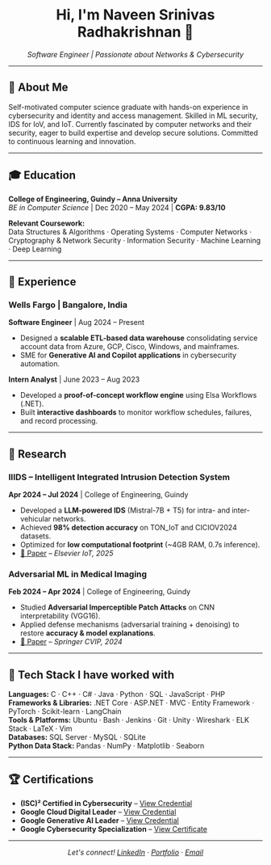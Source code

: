 <h1 align="center">Hi, I'm Naveen Srinivas Radhakrishnan 👋</h1>
<p align="center">
  <em>Software Engineer | Passionate about Networks & Cybersecurity</em>
</p>

---

## 🚀 About Me

Self-motivated computer science graduate with hands-on experience in cybersecurity and identity and access
management. Skilled in ML security, IDS for IoV, and IoT. Currently fascinated by computer networks and their
security, eager to build expertise and develop secure solutions. Committed to continuous learning and innovation.

---

## 🎓 Education

**College of Engineering, Guindy – Anna University**  
*BE in Computer Science* | Dec 2020 – May 2024 | **CGPA: 9.83/10**  

**Relevant Coursework:**  
Data Structures & Algorithms · Operating Systems · Computer Networks · Cryptography & Network Security · Information Security · Machine Learning · Deep Learning  

---

## 💼 Experience

### Wells Fargo | Bangalore, India
**Software Engineer** | Aug 2024 – Present  
- Designed a **scalable ETL-based data warehouse** consolidating service account data from Azure, GCP, Cisco, Windows, and mainframes.  
- SME for **Generative AI and Copilot applications** in cybersecurity automation.  

**Intern Analyst** | June 2023 – Aug 2023  
- Developed a **proof-of-concept workflow engine** using Elsa Workflows (.NET).  
- Built **interactive dashboards** to monitor workflow schedules, failures, and record processing.  

---

## 🔬 Research

### IIIDS – Intelligent Integrated Intrusion Detection System
**Apr 2024 – Jul 2024** | College of Engineering, Guindy  
- Developed a **LLM-powered IDS** (Mistral-7B + T5) for intra- and inter-vehicular networks.  
- Achieved **98% detection accuracy** on TON_IoT and CICIOV2024 datasets.  
- Optimized for **low computational footprint** (~4GB RAM, 0.7s inference).  
- [📄 Paper](https://www.sciencedirect.com/science/article/abs/pii/S2542660525001805) – *Elsevier IoT, 2025*  

### Adversarial ML in Medical Imaging
**Feb 2024 – Apr 2024** | College of Engineering, Guindy  
- Studied **Adversarial Imperceptible Patch Attacks** on CNN interpretability (VGG16).  
- Applied defense mechanisms (adversarial training + denoising) to restore **accuracy & model explanations**.  
- [📄 Paper](https://link.springer.com/chapter/10.1007/978-3-031-93688-3_15) – *Springer CVIP, 2024*  

---

## 🧰 Tech Stack I have worked with

**Languages:** C · C++ · C# · Java · Python · SQL · JavaScript · PHP  
**Frameworks & Libraries:** .NET Core · ASP.NET · MVC · Entity Framework · PyTorch · Scikit-learn · LangChain  
**Tools & Platforms:** Ubuntu · Bash · Jenkins · Git · Unity · Wireshark · ELK Stack · LaTeX · Vim  
**Databases:** SQL Server · MySQL · SQLite  
**Python Data Stack:** Pandas · NumPy · Matplotlib · Seaborn  

---

## 🏆 Certifications

- **(ISC)² Certified in Cybersecurity** – [View Credential](https://www.credly.com/badges/cbcbb3b9-3b12-43ef-9580-2ebee6c05447)  
- **Google Cloud Digital Leader** – [View Credential](https://www.credly.com/badges/8e25ef70-7734-4dd7-a77a-4fe592983e42)  
- **Google Generative AI Leader** – [View Credential](https://www.credly.com/badges/19e05c44-27db-4a2d-bba9-aff60c06799a)  
- **Google Cybersecurity Specialization** – [View Certificate](https://www.coursera.org/account/accomplishments/specialization/Y3XHFWKQ7W1G)  

---

<p align="center">
  <em>Let's connect!  
  <a href="https://linkedin.com/in/rnaveensrinivas">LinkedIn</a> · 
  <a href="https://rnaveensrinivas.github.io/">Portfolio</a> · 
  <a href="mailto:rnaveensrinivas@gmail.com">Email</a></em>
</p>

